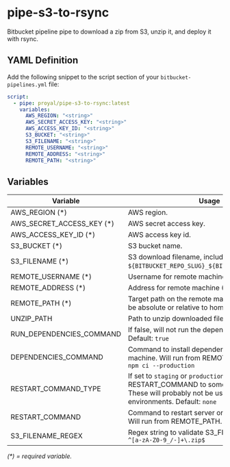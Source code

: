 # pipe-s3-to-rsync

Bitbucket pipeline pipe to download a zip from S3, unzip it, and deploy it with rsync.

## YAML Definition

Add the following snippet to the script section of your `bitbucket-pipelines.yml` file:

```yaml
script:
  - pipe: proyal/pipe-s3-to-rsync:latest
    variables:
      AWS_REGION: "<string>"
      AWS_SECRET_ACCESS_KEY: "<string>"
      AWS_ACCESS_KEY_ID: "<string>"
      S3_BUCKET: "<string>"
      S3_FILENAME: "<string>"
      REMOTE_USERNAME: "<string>"
      REMOTE_ADDRESS: "<string>"
      REMOTE_PATH: "<string>"
```

## Variables

| Variable                  | Usage                                                       |
| ---------------------     | ----------------------------------------------------------- |
| AWS_REGION (*)            | AWS region. |
| AWS_SECRET_ACCESS_KEY (*) | AWS secret access key. |
| AWS_ACCESS_KEY_ID (*)     | AWS access key id. |
| S3_BUCKET (*)             | S3 bucket name. |
| S3_FILENAME (*)           | S3 download filename, including path. Example: `${BITBUCKET_REPO_SLUG}_${BITBUCKET_COMMIT}.zip`. |
| REMOTE_USERNAME (*)       | Username for remote machine (SSH/rsync). |
| REMOTE_ADDRESS (*)        | Address for remote machine (SSH/rsync). |
| REMOTE_PATH (*)           | Target path on the remote machine (rsync). Could be absolute or relative to home directory. |
| UNZIP_PATH                | Path to unzip downloaded file to. Default: `.dist` |
| RUN_DEPENDENCIES_COMMAND  | If false, will not run the dependency command. Default: `true` |
| DEPENDENCIES_COMMAND      | Command to install dependencies on the remote machine. Will run from REMOTE_PATH. Default: `npm ci --production` |
| RESTART_COMMAND_TYPE      | If set to `staging` or `production` will set RESTART_COMMAND to some preset commands. These will probably not be useful for most environments. Default: `none` |
| RESTART_COMMAND           | Command to restart server on remote machine. Will run from REMOTE_PATH. Default: Empty |
| S3_FILENAME_REGEX         | Regex string to validate S3_FILENAME. Default: `^[a-zA-Z0-9_/-]+\.zip$` |

_(*) = required variable._
